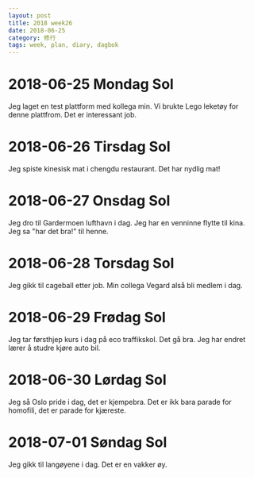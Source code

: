 ```yaml
---
layout: post
title: 2018 week26
date: 2018-06-25
category: 修行
tags: week, plan, diary, dagbok
---
```

# 2018-06-25 Mondag Sol
Jeg laget en test plattform med kollega min. Vi brukte Lego leketøy for denne plattfrom. Det er interessant job.

# 2018-06-26 Tirsdag Sol
Jeg spiste kinesisk mat i chengdu restaurant. Det har nydlig mat!

# 2018-06-27 Onsdag Sol
Jeg dro til Gardermoen lufthavn i dag. Jeg har en venninne flytte til kina. Jeg sa "har det bra!" til henne.

# 2018-06-28 Torsdag Sol
Jeg gikk til cageball etter job. Min collega Vegard alså bli medlem i dag. 

# 2018-06-29 Frødag Sol
Jeg tar førsthjep kurs i dag på eco traffikskol. Det gå bra. Jeg har endret lærer å studre kjøre auto bil. 

# 2018-06-30 Lørdag Sol
Jeg så Oslo pride i dag, det er kjempebra. Det er ikk bara parade for homofili, det er parade for kjæreste.

# 2018-07-01 Søndag Sol
Jeg gikk til langøyene i dag. Det er en vakker øy.
